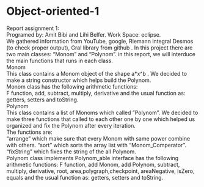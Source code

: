 # Object-oriented-1
Report assignment 1: 
<br>
Programed by: Amit Bibi and Lihi Belfer.
Work Space: eclipse.
<br>
We gathered information from YouTube, google, Riemann integral Desmos (to check proper output), Gral library from github .
In this project there are two main classes: “Monom” and “Polynom”.
in this report, we will interduce the main functions that runs in each class.
<br>
Monom <br>
This class contains a Monom object of the shape a*x^b .
We decided to make a string constructor which helps build the Polynom.  <br>Monom class has the following arithmetic functions: <br>
F function, add, subtract, multiply, derivative and the usual function as: getters, setters and toString.
<br>
Polynom<br>
This class contains a list of Monoms which called ”Polynom”.
We decided to make three functions that called to each other one by one which helped us organized and fix the Polynom after every iteration. 
<br>
The functions are:<br>
 “arrange” which make sure that every Monom with same power combine with others.
“sort” which sorts the array list with “Monom_Comperator”.
“fixString” which fixes the string of the all Polynom.                   
Polynom class implements Polynom_able interface has the following arithmetic functions:
F function, add Monom, add Polynom, subtract, multiply, derivative, root, area,polygraph,checkpoint, areaNegative, isZero, equals and the usual function as: getters, setters and toString.
